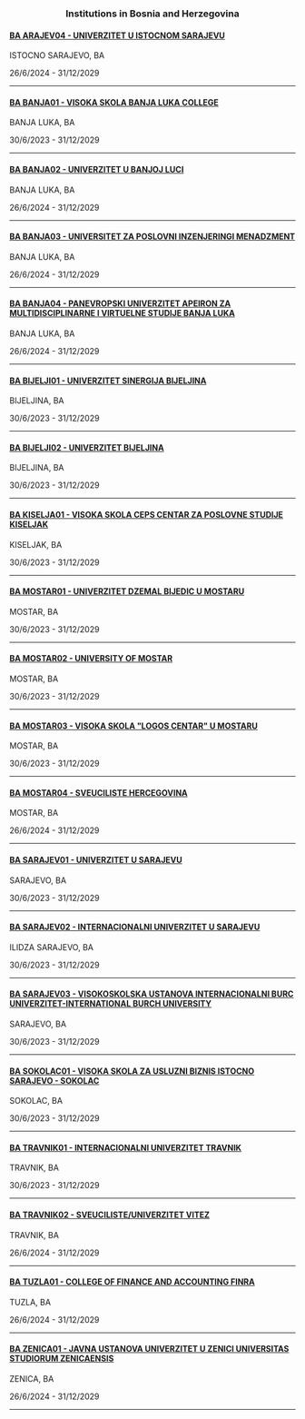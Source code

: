 <h3 align="center">Institutions in Bosnia and Herzegovina</h3>

<h4><a href="//www.ues.rs.ba">BA ARAJEV04 - UNIVERZITET U ISTOCNOM SARAJEVU</a></h4>
ISTOCNO SARAJEVO, BA

26/6/2024 - 31/12/2029

---
<h4><a href="//www.blc.edu.ba">BA BANJA01 - VISOKA SKOLA BANJA LUKA COLLEGE</a></h4>
BANJA LUKA, BA

30/6/2023 - 31/12/2029

---
<h4><a href="https://unibl.org/">BA BANJA02 - UNIVERZITET U BANJOJ LUCI</a></h4>
BANJA LUKA, BA

26/6/2024 - 31/12/2029

---
<h4><a href="//www.univerzitetpim.com">BA BANJA03 - UNIVERSITET ZA POSLOVNI INZENJERINGI MENADZMENT</a></h4>
BANJA LUKA, BA

26/6/2024 - 31/12/2029

---
<h4><a href="//www.apeiron-uni.eu">BA BANJA04 - PANEVROPSKI UNIVERZITET APEIRON ZA MULTIDISCIPLINARNE I VIRTUELNE STUDIJE BANJA LUKA</a></h4>
BANJA LUKA, BA

26/6/2024 - 31/12/2029

---
<h4><a href="//www.sinergija.edu.ba">BA BIJELJI01 - UNIVERZITET SINERGIJA BIJELJINA</a></h4>
BIJELJINA, BA

30/6/2023 - 31/12/2029

---
<h4><a href="//www.ubn.rs.ba">BA BIJELJI02 - UNIVERZITET BIJELJINA</a></h4>
BIJELJINA, BA

30/6/2023 - 31/12/2029

---
<h4><a href="//www.ceps.edu.ba">BA KISELJA01 - VISOKA SKOLA CEPS CENTAR ZA POSLOVNE STUDIJE KISELJAK</a></h4>
KISELJAK, BA

30/6/2023 - 31/12/2029

---
<h4><a href="//www.unmo.ba">BA MOSTAR01 - UNIVERZITET DZEMAL BIJEDIC U MOSTARU</a></h4>
MOSTAR, BA

30/6/2023 - 31/12/2029

---
<h4><a href="//www.sum.ba">BA MOSTAR02 - UNIVERSITY OF MOSTAR</a></h4>
MOSTAR, BA

30/6/2023 - 31/12/2029

---
<h4><a href="//www.logos-centar.com">BA MOSTAR03 - VISOKA SKOLA "LOGOS CENTAR" U MOSTARU</a></h4>
MOSTAR, BA

30/6/2023 - 31/12/2029

---
<h4><a href="//www.hercegovina.edu.ba">BA MOSTAR04 - SVEUCILISTE HERCEGOVINA</a></h4>
MOSTAR, BA

26/6/2024 - 31/12/2029

---
<h4><a href="//www.unsa.ba">BA SARAJEV01 - UNIVERZITET U SARAJEVU</a></h4>
SARAJEVO, BA

30/6/2023 - 31/12/2029

---
<h4><a href="//www.ius.edu.ba">BA SARAJEV02 - INTERNACIONALNI UNIVERZITET U SARAJEVU</a></h4>
ILIDZA SARAJEVO, BA

30/6/2023 - 31/12/2029

---
<h4><a href="//www.ibu.edu.ba">BA SARAJEV03 - VISOKOSKOLSKA USTANOVA INTERNACIONALNI BURC UNIVERZITET-INTERNATIONAL BURCH UNIVERSITY</a></h4>
SARAJEVO, BA

30/6/2023 - 31/12/2029

---
<h4><a href="//www.vub.edu.ba">BA SOKOLAC01 - VISOKA SKOLA ZA USLUZNI BIZNIS ISTOCNO SARAJEVO - SOKOLAC</a></h4>
SOKOLAC, BA

30/6/2023 - 31/12/2029

---
<h4><a href="//www.iu-travnik.com">BA TRAVNIK01 - INTERNACIONALNI UNIVERZITET TRAVNIK</a></h4>
TRAVNIK, BA

30/6/2023 - 31/12/2029

---
<h4><a href="//www.unvi.edu.ba">BA TRAVNIK02 - SVEUCILISTE/UNIVERZITET VITEZ</a></h4>
TRAVNIK, BA

26/6/2024 - 31/12/2029

---
<h4><a href="//www.finra.edu.ba">BA TUZLA01 - COLLEGE OF FINANCE AND ACCOUNTING FINRA</a></h4>
TUZLA, BA

26/6/2024 - 31/12/2029

---
<h4><a href="http://www.unze.ba">BA ZENICA01 - JAVNA USTANOVA UNIVERZITET U ZENICI UNIVERSITAS STUDIORUM ZENICAENSIS</a></h4>
ZENICA, BA

26/6/2024 - 31/12/2029

---